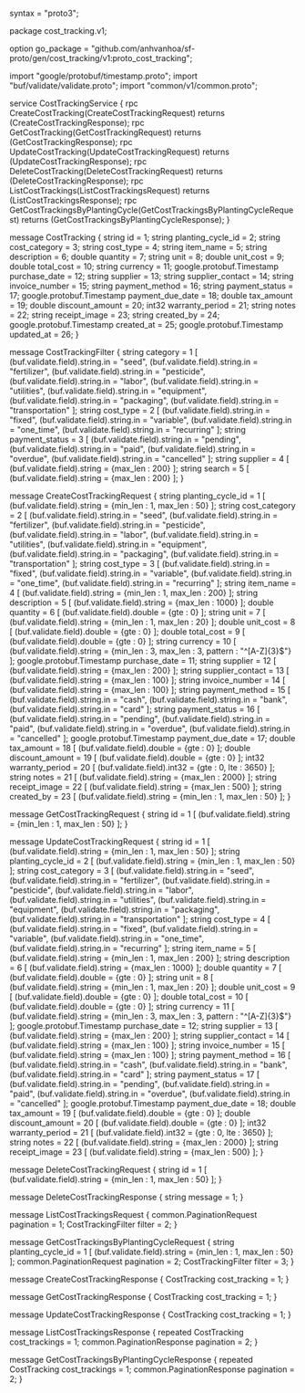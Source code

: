 syntax = "proto3";

package cost_tracking.v1;

option go_package = "github.com/anhvanhoa/sf-proto/gen/cost_tracking/v1:proto_cost_tracking";

import "google/protobuf/timestamp.proto";
import "buf/validate/validate.proto";
import "common/v1/common.proto";

service CostTrackingService {
  rpc CreateCostTracking(CreateCostTrackingRequest)
      returns (CreateCostTrackingResponse);
  rpc GetCostTracking(GetCostTrackingRequest) returns (GetCostTrackingResponse);
  rpc UpdateCostTracking(UpdateCostTrackingRequest)
      returns (UpdateCostTrackingResponse);
  rpc DeleteCostTracking(DeleteCostTrackingRequest)
      returns (DeleteCostTrackingResponse);
  rpc ListCostTrackings(ListCostTrackingsRequest)
      returns (ListCostTrackingsResponse);
  rpc GetCostTrackingsByPlantingCycle(GetCostTrackingsByPlantingCycleRequest)
      returns (GetCostTrackingsByPlantingCycleResponse);
}

message CostTracking {
  string id = 1;
  string planting_cycle_id = 2;
  string cost_category = 3;
  string cost_type = 4;
  string item_name = 5;
  string description = 6;
  double quantity = 7;
  string unit = 8;
  double unit_cost = 9;
  double total_cost = 10;
  string currency = 11;
  google.protobuf.Timestamp purchase_date = 12;
  string supplier = 13;
  string supplier_contact = 14;
  string invoice_number = 15;
  string payment_method = 16;
  string payment_status = 17;
  google.protobuf.Timestamp payment_due_date = 18;
  double tax_amount = 19;
  double discount_amount = 20;
  int32 warranty_period = 21;
  string notes = 22;
  string receipt_image = 23;
  string created_by = 24;
  google.protobuf.Timestamp created_at = 25;
  google.protobuf.Timestamp updated_at = 26;
}

message CostTrackingFilter {
  string category = 1 [
    (buf.validate.field).string.in = "seed",
    (buf.validate.field).string.in = "fertilizer",
    (buf.validate.field).string.in = "pesticide",
    (buf.validate.field).string.in = "labor",
    (buf.validate.field).string.in = "utilities",
    (buf.validate.field).string.in = "equipment",
    (buf.validate.field).string.in = "packaging",
    (buf.validate.field).string.in = "transportation"
  ];
  string cost_type = 2 [
    (buf.validate.field).string.in = "fixed",
    (buf.validate.field).string.in = "variable",
    (buf.validate.field).string.in = "one_time",
    (buf.validate.field).string.in = "recurring"
  ];
  string payment_status = 3 [
    (buf.validate.field).string.in = "pending",
    (buf.validate.field).string.in = "paid",
    (buf.validate.field).string.in = "overdue",
    (buf.validate.field).string.in = "cancelled"
  ];
  string supplier = 4 [ (buf.validate.field).string = {max_len : 200} ];
  string search = 5 [ (buf.validate.field).string = {max_len : 200} ];
}

message CreateCostTrackingRequest {
  string planting_cycle_id = 1
      [ (buf.validate.field).string = {min_len : 1, max_len : 50} ];
  string cost_category = 2 [
    (buf.validate.field).string.in = "seed",
    (buf.validate.field).string.in = "fertilizer",
    (buf.validate.field).string.in = "pesticide",
    (buf.validate.field).string.in = "labor",
    (buf.validate.field).string.in = "utilities",
    (buf.validate.field).string.in = "equipment",
    (buf.validate.field).string.in = "packaging",
    (buf.validate.field).string.in = "transportation"
  ];
  string cost_type = 3 [
    (buf.validate.field).string.in = "fixed",
    (buf.validate.field).string.in = "variable",
    (buf.validate.field).string.in = "one_time",
    (buf.validate.field).string.in = "recurring"
  ];
  string item_name = 4
      [ (buf.validate.field).string = {min_len : 1, max_len : 200} ];
  string description = 5 [ (buf.validate.field).string = {max_len : 1000} ];
  double quantity = 6 [ (buf.validate.field).double = {gte : 0} ];
  string unit = 7 [ (buf.validate.field).string = {min_len : 1, max_len : 20} ];
  double unit_cost = 8 [ (buf.validate.field).double = {gte : 0} ];
  double total_cost = 9 [ (buf.validate.field).double = {gte : 0} ];
  string currency = 10
      [ (buf.validate.field).string =
            {min_len : 3, max_len : 3, pattern : "^[A-Z]{3}$"} ];
  google.protobuf.Timestamp purchase_date = 11;
  string supplier = 12 [ (buf.validate.field).string = {max_len : 200} ];
  string supplier_contact = 13
      [ (buf.validate.field).string = {max_len : 100} ];
  string invoice_number = 14 [ (buf.validate.field).string = {max_len : 100} ];
  string payment_method = 15 [
    (buf.validate.field).string.in = "cash",
    (buf.validate.field).string.in = "bank",
    (buf.validate.field).string.in = "card"
  ];
  string payment_status = 16 [
    (buf.validate.field).string.in = "pending",
    (buf.validate.field).string.in = "paid",
    (buf.validate.field).string.in = "overdue",
    (buf.validate.field).string.in = "cancelled"
  ];
  google.protobuf.Timestamp payment_due_date = 17;
  double tax_amount = 18 [ (buf.validate.field).double = {gte : 0} ];
  double discount_amount = 19 [ (buf.validate.field).double = {gte : 0} ];
  int32 warranty_period = 20
      [ (buf.validate.field).int32 = {gte : 0, lte : 3650} ];
  string notes = 21 [ (buf.validate.field).string = {max_len : 2000} ];
  string receipt_image = 22 [ (buf.validate.field).string = {max_len : 500} ];
  string created_by = 23
      [ (buf.validate.field).string = {min_len : 1, max_len : 50} ];
}

message GetCostTrackingRequest {
  string id = 1 [ (buf.validate.field).string = {min_len : 1, max_len : 50} ];
}

message UpdateCostTrackingRequest {
  string id = 1 [ (buf.validate.field).string = {min_len : 1, max_len : 50} ];
  string planting_cycle_id = 2
      [ (buf.validate.field).string = {min_len : 1, max_len : 50} ];
  string cost_category = 3 [
    (buf.validate.field).string.in = "seed",
    (buf.validate.field).string.in = "fertilizer",
    (buf.validate.field).string.in = "pesticide",
    (buf.validate.field).string.in = "labor",
    (buf.validate.field).string.in = "utilities",
    (buf.validate.field).string.in = "equipment",
    (buf.validate.field).string.in = "packaging",
    (buf.validate.field).string.in = "transportation"
  ];
  string cost_type = 4 [
    (buf.validate.field).string.in = "fixed",
    (buf.validate.field).string.in = "variable",
    (buf.validate.field).string.in = "one_time",
    (buf.validate.field).string.in = "recurring"
  ];
  string item_name = 5
      [ (buf.validate.field).string = {min_len : 1, max_len : 200} ];
  string description = 6 [ (buf.validate.field).string = {max_len : 1000} ];
  double quantity = 7 [ (buf.validate.field).double = {gte : 0} ];
  string unit = 8 [ (buf.validate.field).string = {min_len : 1, max_len : 20} ];
  double unit_cost = 9 [ (buf.validate.field).double = {gte : 0} ];
  double total_cost = 10 [ (buf.validate.field).double = {gte : 0} ];
  string currency = 11
      [ (buf.validate.field).string =
            {min_len : 3, max_len : 3, pattern : "^[A-Z]{3}$"} ];
  google.protobuf.Timestamp purchase_date = 12;
  string supplier = 13 [ (buf.validate.field).string = {max_len : 200} ];
  string supplier_contact = 14
      [ (buf.validate.field).string = {max_len : 100} ];
  string invoice_number = 15 [ (buf.validate.field).string = {max_len : 100} ];
  string payment_method = 16 [
    (buf.validate.field).string.in = "cash",
    (buf.validate.field).string.in = "bank",
    (buf.validate.field).string.in = "card"
  ];
  string payment_status = 17 [
    (buf.validate.field).string.in = "pending",
    (buf.validate.field).string.in = "paid",
    (buf.validate.field).string.in = "overdue",
    (buf.validate.field).string.in = "cancelled"
  ];
  google.protobuf.Timestamp payment_due_date = 18;
  double tax_amount = 19 [ (buf.validate.field).double = {gte : 0} ];
  double discount_amount = 20 [ (buf.validate.field).double = {gte : 0} ];
  int32 warranty_period = 21
      [ (buf.validate.field).int32 = {gte : 0, lte : 3650} ];
  string notes = 22 [ (buf.validate.field).string = {max_len : 2000} ];
  string receipt_image = 23 [ (buf.validate.field).string = {max_len : 500} ];
}

message DeleteCostTrackingRequest {
  string id = 1 [ (buf.validate.field).string = {min_len : 1, max_len : 50} ];
}

message DeleteCostTrackingResponse { string message = 1; }

message ListCostTrackingsRequest {
  common.PaginationRequest pagination = 1;
  CostTrackingFilter filter = 2;
}

message GetCostTrackingsByPlantingCycleRequest {
  string planting_cycle_id = 1
      [ (buf.validate.field).string = {min_len : 1, max_len : 50} ];
  common.PaginationRequest pagination = 2;
  CostTrackingFilter filter = 3;
}

message CreateCostTrackingResponse { CostTracking cost_tracking = 1; }

message GetCostTrackingResponse { CostTracking cost_tracking = 1; }

message UpdateCostTrackingResponse { CostTracking cost_tracking = 1; }

message ListCostTrackingsResponse {
  repeated CostTracking cost_trackings = 1;
  common.PaginationResponse pagination = 2;
}

message GetCostTrackingsByPlantingCycleResponse {
  repeated CostTracking cost_trackings = 1;
  common.PaginationResponse pagination = 2;
}
